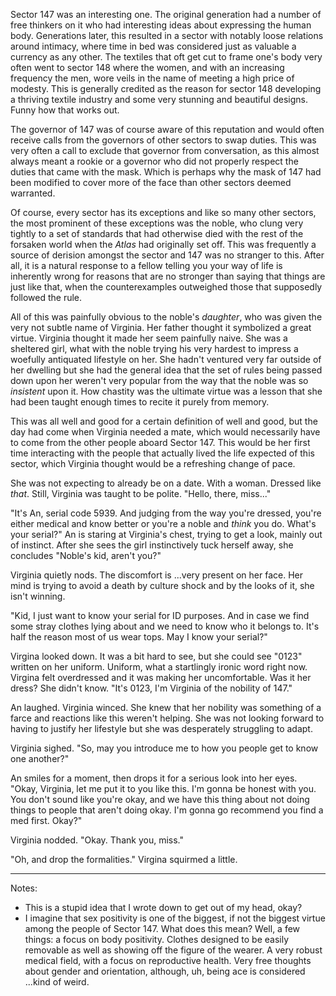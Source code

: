 Sector 147 was an interesting one. The original generation had a number of free
thinkers on it who had interesting ideas about expressing the human body.
Generations later, this resulted in a sector with notably loose relations
around intimacy, where time in bed was considered just as valuable a currency
as any other. The textiles that oft get cut to frame one's body very often went
to sector 148 where the women, and with an increasing frequency the men, wore
veils in the name of meeting a high price of modesty. This is generally
credited as the reason for sector 148 developing a thriving textile industry
and some very stunning and beautiful designs. Funny how that works out.

The governor of 147 was of course aware of this reputation and would often
receive calls from the governors of other sectors to swap duties. This was very
often a call to exclude that governor from conversation, as this almost always
meant a rookie or a governor who did not properly respect the duties that came
with the mask. Which is perhaps why the mask of 147 had been modified to cover
more of the face than other sectors deemed warranted.

Of course, every sector has its exceptions and like so many other sectors, the
most prominent of these exceptions was the noble, who clung very tightly to a
set of standards that had otherwise died with the rest of the forsaken world
when the _Atlas_ had originally set off. This was frequently a source of
derision amongst the sector and 147 was no stranger to this. After all, it is a
natural response to a fellow telling you your way of life is inherently wrong
for reasons that are no stronger than saying that things are just like that,
when the counterexamples outweighed those that supposedly followed the rule.

All of this was painfully obvious to the noble's _daughter_, who was given the
very not subtle name of Virginia. Her father thought it symbolized a great
virtue. Virginia thought it made her seem painfully naive. She was a sheltered
girl, what with the noble trying his very hardest to impress a woefully
antiquated lifestyle on her. She hadn't ventured very far outside of her
dwelling but she had the general idea that the set of rules being passed down
upon her weren't very popular from the way that the noble was so _insistent_
upon it. How chastity was the ultimate virtue was a lesson that she had been
taught enough times to recite it purely from memory.

This was all well and good for a certain definition of well and good, but the
day had come when Virginia needed a mate, which would necessarily have to come
from the other people aboard Sector 147. This would be her first time
interacting with the people that actually lived the life expected of this
sector, which Virginia thought would be a refreshing change of pace.

She was not expecting to already be on a date. With a woman. Dressed like
_that_. Still, Virginia was taught to be polite. "Hello, there, miss..."

"It's An, serial code 5939. And judging from the way you're dressed, you're
either medical and know better or you're a noble and _think_ you do. What's
your serial?" An is staring at Virginia's chest, trying to get a look, mainly
out of instinct. After she sees the girl instinctively tuck herself away, she
concludes "Noble's kid, aren't you?"

Virginia quietly nods. The discomfort is ...very present on her face. Her mind
is trying to avoid a death by culture shock and by the looks of it, she isn't
winning.

"Kid, I just want to know your serial for ID purposes. And in case we find some
stray clothes lying about and we need to know who it belongs to. It's half the
reason most of us wear tops. May I know your serial?"

Virgina looked down. It was a bit hard to see, but she could see "0123" written
on her uniform. Uniform, what a startlingly ironic word right now. Virgina felt
overdressed and it was making her uncomfortable. Was it her dress? She didn't
know. "It's 0123, I'm Virginia of the nobility of 147."

An laughed. Virginia winced. She knew that her nobility was something of a
farce and reactions like this weren't helping. She was not looking forward to
having to justify her lifestyle but she was desperately struggling to adapt.

Virginia sighed. "So, may you introduce me to how you people get to know one
another?"

An smiles for a moment, then drops it for a serious look into her eyes. "Okay,
Virginia, let me put it to you like this. I'm gonna be honest with you. You
don't sound like you're okay, and we have this thing about not doing things to
people that aren't doing okay. I'm gonna go recommend you find a med first.
Okay?"

Virginia nodded. "Okay. Thank you, miss."

"Oh, and drop the formalities." Virgina squirmed a little.

---

Notes:
- This is a stupid idea that I wrote down to get out of my head, okay?
- I imagine that sex positivity is one of the biggest, if not the biggest
  virtue among the people of Sector 147. What does this mean? Well, a few
  things: a focus on body positivity. Clothes designed to be easily removable
  as well as showing off the figure of the wearer. A very robust medical field,
  with a focus on reproductive health. Very free thoughts about gender and
  orientation, although, uh, being ace is considered ...kind of weird.

